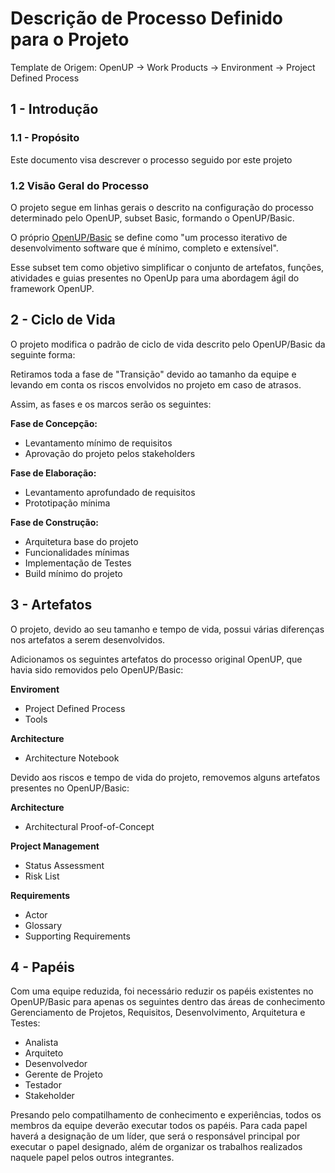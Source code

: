 # Descrição de Processo Definido para o Projeto

Template de Origem: OpenUP -> Work Products -> Environment -> Project Defined Process

## 1 - Introdução

### 1.1 - Propósito

Este documento visa descrever o processo seguido por este projeto

### 1.2 Visão Geral do Processo

O projeto segue em linhas gerais o descrito na configuração do processo determinado pelo OpenUP, subset Basic, formando o OpenUP/Basic.

O próprio [OpenUP/Basic](http://ndpsoftware.com/OpenUpBasic/) se define como "um processo iterativo de desenvolvimento software que é mínimo, completo e extensível". 

Esse subset tem como objetivo simplificar o conjunto de artefatos, funções, atividades e guias presentes no OpenUp para uma abordagem ágil do framework OpenUP.

## 2 - Ciclo de Vida

O projeto modifica o padrão de ciclo de vida descrito pelo OpenUP/Basic da seguinte forma:

Retiramos toda a fase de "Transição" devido ao tamanho da equipe e levando em conta os riscos envolvidos no projeto em caso de atrasos.

Assim, as fases e os marcos serão os seguintes:

**Fase de Concepção:**
* Levantamento mínimo de requisitos
* Aprovação do projeto pelos stakeholders

**Fase de Elaboração:**
* Levantamento aprofundado de requisitos
* Prototipação mínima

**Fase de Construção:**
* Arquitetura base do projeto
* Funcionalidades mínimas
* Implementação de Testes
* Build mínimo do projeto

## 3 - Artefatos

O projeto, devido ao seu tamanho e tempo de vida, possui várias diferenças nos artefatos a serem desenvolvidos.

Adicionamos os seguintes artefatos do processo original OpenUP, que havia sido removidos pelo OpenUP/Basic:

**Enviroment**
* Project Defined Process
* Tools

**Architecture**
* Architecture Notebook

Devido aos riscos e tempo de vida do projeto, removemos alguns artefatos presentes no OpenUP/Basic:

**Architecture**
* Architectural Proof-of-Concept

**Project Management**
* Status Assessment
* Risk List

**Requirements**
* Actor
* Glossary
* Supporting Requirements

## 4 - Papéis

Com uma equipe reduzida, foi necessário reduzir os papéis existentes no OpenUP/Basic para apenas os seguintes dentro das áreas de conhecimento Gerenciamento de Projetos, Requisitos, Desenvolvimento, Arquitetura e Testes:

* Analista
* Arquiteto
* Desenvolvedor
* Gerente de Projeto
* Testador
* Stakeholder

Presando pelo compatilhamento de conhecimento e experiências, todos os membros da equipe deverão executar todos os papéis. Para cada papel haverá a designação de um líder, que será o responsável principal por executar o papel designado, além de organizar os trabalhos realizados naquele papel pelos outros integrantes.